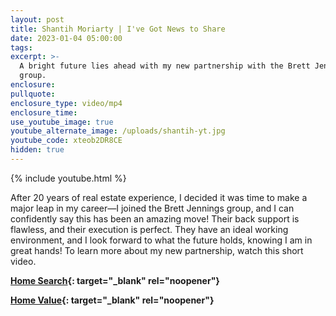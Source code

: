 ```yaml
---
layout: post
title: Shantih Moriarty | I've Got News to Share
date: 2023-01-04 05:00:00
tags:
excerpt: >-
  A bright future lies ahead with my new partnership with the Brett Jennings
  group.
enclosure:
pullquote:
enclosure_type: video/mp4
enclosure_time:
use_youtube_image: true
youtube_alternate_image: /uploads/shantih-yt.jpg
youtube_code: xteob2DR8CE
hidden: true
---
```

{% include youtube.html %}

After 20 years of real estate experience, I decided it was time to make a major leap in my career—I joined the Brett Jennings group, and I can confidently say this has been an amazing move\! Their back support is flawless, and their execution is perfect. They have an ideal working environment, and I look forward to what the future holds, knowing I am in great hands\! To learn more about my new partnership, watch this short video.

**[Home Search](https://juliezubiate.bayareahomesearch.com/){: target="_blank" rel="noopener"}**

**[Home Value](https://juliezubiate.bayareahomesearch.com/home-valuation/){: target="_blank" rel="noopener"}**<br>​​